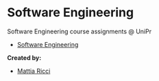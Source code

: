 # Software Engineering
Software Engineering course assignments @ UniPr

- [Software Engineering](#software-engineering)

 **Created by:**
 
 -  [Mattia Ricci](https://github.com/tiaringhio) 
